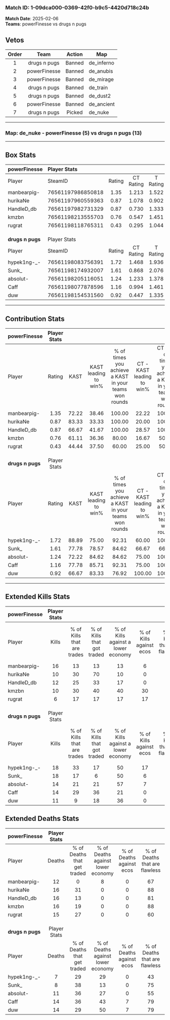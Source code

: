 ### Match ID: 1-09dca000-0369-42f0-b9c5-4420d718c24b  
**Match Date**: 2025-02-06  
**Teams**: powerFinesse vs drugs n pugs  

## Vetos  

| Order | Team | Action | Map |
| :---: | :--: | :----: | --- |
| 1 | drugs n pugs | Banned | de_inferno |
| 2 | powerFinesse | Banned | de_anubis |
| 3 | powerFinesse | Banned | de_mirage |
| 4 | drugs n pugs | Banned | de_train |
| 5 | drugs n pugs | Banned | de_dust2 |
| 6 | powerFinesse | Banned | de_ancient |
| 7 | drugs n pugs | Picked | de_nuke |

---  

### **Map**: de_nuke - powerFinesse (5) vs drugs n pugs (13)  
---  

## Box Stats  

| **powerFinesse** | Player Stats      |        |           |          |       |       |       |         |        |      |     |
| :- | :- | :-: | :-: | :-: | :-: | :-: | :-: | :-: | :-: | :-: | :-: |
| Player           | SteamID           | Rating | CT Rating | T Rating | KAST  |  ADR  | Kills | Assists | Deaths | K/D  | HS% |
| manbearpig-      | 76561197986850818 |  1.35  |   1.213   |  1.522   | 72.22 | 98.9  |  16   |    5    |   12   | 1.33 | 31  |
| hurikaNe         | 76561197960559363 |  0.87  |   1.078   |  0.902   | 83.33 | 55.8  |  10   |    3    |   16   | 0.63 | 70  |
| HandleD_db       | 76561197982731329 |  0.87  |   0.730   |  1.333   | 66.67 | 67.3  |  12   |    1    |   16   | 0.75 | 66  |
| kmzbn            | 76561198213555703 |  0.76  |   0.547   |  1.451   | 61.11 | 71.6  |  10   |    3    |   16   | 0.63 | 40  |
| rugrat           | 76561198118765311 |  0.43  |   0.295   |  1.044   | 44.44 | 56.2  |   6   |    3    |   15   | 0.40 | 66  |
|                  |                   |        |           |          |       |       |       |         |        |      |     |
|                  |                   |        |           |          |       |       |       |         |        |      |     |
|                  |                   |        |           |          |       |       |       |         |        |      |     |
| **drugs n pugs** | Player Stats      |        |           |          |       |       |       |         |        |      |     |
| Player           | SteamID           | Rating | CT Rating | T Rating | KAST  |  ADR  | Kills | Assists | Deaths | K/D  | HS% |
| hypek1ng-_-      | 76561198083756391 |  1.72  |   1.468   |  1.936   | 88.89 | 101.2 |  18   |    5    |   7    | 2.57 | 38  |
| Sunk_            | 76561198174932007 |  1.61  |   0.868   |  2.076   | 77.78 | 104.8 |  18   |    4    |   8    | 2.25 | 50  |
| absolut-         | 76561198205116051 |  1.24  |   1.233   |  1.378   | 72.22 | 88.6  |  14   |    4    |   11   | 1.27 | 42  |
| Caff             | 76561198077878596 |  1.16  |   0.994   |  1.461   | 77.78 | 77.2  |  14   |    4    |   14   | 1.00 | 35  |
| duw              | 76561198154531560 |  0.92  |   0.447   |  1.335   | 66.67 | 70.4  |  11   |    6    |   14   | 0.79 | 72  |
---  

## Contribution Stats  

| **powerFinesse** | Player Stats |       |                      |                                                        |                           |                                                             |                          |                                                            |
| :- | :-: | :-: | :-: | :-: | :-: | :-: | :-: | :-: |
| Player           |    Rating    | KAST  | KAST leading to win% | % of times you achieve a KAST in your teams won rounds | CT - KAST leading to win% | CT - % of times you achieve a KAST in your teams won rounds | T - KAST leading to win% | T - % of times you achieve a KAST in your teams won rounds |
| manbearpig-      |     1.35     | 72.22 |        38.46         |                         100.00                         |           22.22           |                           100.00                            |          75.00           |                           100.00                           |
| hurikaNe         |     0.87     | 83.33 |        33.33         |                         100.00                         |           20.00           |                           100.00                            |          60.00           |                           100.00                           |
| HandleD_db       |     0.87     | 66.67 |        41.67         |                         100.00                         |           28.57           |                           100.00                            |          60.00           |                           100.00                           |
| kmzbn            |     0.76     | 61.11 |        36.36         |                         80.00                          |           16.67           |                            50.00                            |          60.00           |                           100.00                           |
| rugrat           |     0.43     | 44.44 |        37.50         |                         60.00                          |           25.00           |                            50.00                            |          50.00           |                           66.67                            |
|                  |              |       |                      |                                                        |                           |                                                             |                          |                                                            |
|                  |              |       |                      |                                                        |                           |                                                             |                          |                                                            |
|                  |              |       |                      |                                                        |                           |                                                             |                          |                                                            |
| **drugs n pugs** | Player Stats |       |                      |                                                        |                           |                                                             |                          |                                                            |
| Player           |    Rating    | KAST  | KAST leading to win% | % of times you achieve a KAST in your teams won rounds | CT - KAST leading to win% | CT - % of times you achieve a KAST in your teams won rounds | T - KAST leading to win% | T - % of times you achieve a KAST in your teams won rounds |
| hypek1ng-_-      |     1.72     | 88.89 |        75.00         |                         92.31                          |           60.00           |                           100.00                            |          81.82           |                           90.00                            |
| Sunk_            |     1.61     | 77.78 |        78.57         |                         84.62                          |           66.67           |                            66.67                            |          81.82           |                           90.00                            |
| absolut-         |     1.24     | 72.22 |        84.62         |                         84.62                          |           75.00           |                           100.00                            |          88.89           |                           80.00                            |
| Caff             |     1.16     | 77.78 |        85.71         |                         92.31                          |           75.00           |                           100.00                            |          90.00           |                           90.00                            |
| duw              |     0.92     | 66.67 |        83.33         |                         76.92                          |          100.00           |                           100.00                            |          77.78           |                           70.00                            |
---  

## Extended Kills Stats  

| **powerFinesse** | Player Stats |                            |                            |                                    |                         |                              |                                 |                                       |                    |           |
| :- | :-: | :-: | :-: | :-: | :-: | :-: | :-: | :-: | :-: | :-: |
| Player           |    Kills     | % of Kills that are trades | % of Kills that got traded | % of Kills against a lower economy | % of Kills against ecos | % of Kills that are flawless | % of Kills that are close duels | % of Kills that are assisted by flash | Pistol Round Kills | AWP Kills |
| manbearpig-      |      16      |             13             |             13             |                 13                 |            6            |              75              |                0                |                   0                   |         0          |     1     |
| hurikaNe         |      10      |             30             |             70             |                 10                 |            0            |              60              |               10                |                   0                   |         0          |     0     |
| HandleD_db       |      12      |             25             |             33             |                 17                 |            0            |              67              |                0                |                   0                   |         3          |     2     |
| kmzbn            |      10      |             30             |             40             |                 40                 |           30            |              60              |               10                |                   0                   |         0          |     0     |
| rugrat           |      6       |             17             |             17             |                 17                 |           17            |              50              |               17                |                   0                   |         0          |     0     |
|                  |              |                            |                            |                                    |                         |                              |                                 |                                       |                    |           |
|                  |              |                            |                            |                                    |                         |                              |                                 |                                       |                    |           |
|                  |              |                            |                            |                                    |                         |                              |                                 |                                       |                    |           |
| **drugs n pugs** | Player Stats |                            |                            |                                    |                         |                              |                                 |                                       |                    |           |
| Player           |    Kills     | % of Kills that are trades | % of Kills that got traded | % of Kills against a lower economy | % of Kills against ecos | % of Kills that are flawless | % of Kills that are close duels | % of Kills that are assisted by flash | Pistol Round Kills | AWP Kills |
| hypek1ng-_-      |      18      |             33             |             17             |                 50                 |           17            |              56              |               11                |                   6                   |         0          |     2     |
| Sunk_            |      18      |             17             |             6              |                 50                 |            6            |              72              |                6                |                   0                   |         7          |     1     |
| absolut-         |      14      |             21             |             21             |                 57                 |            7            |              86              |                0                |                   0                   |         0          |     1     |
| Caff             |      14      |             29             |             36             |                 21                 |            0            |              86              |                7                |                   0                   |         0          |     2     |
| duw              |      11      |             9              |             18             |                 36                 |            0            |              91              |                9                |                   0                   |         0          |     4     |
## Extended Deaths Stats  

| **powerFinesse** | Player Stats |                             |                                   |                          |                               |                            |                           |               |
| :- | :-: | :-: | :-: | :-: | :-: | :-: | :-: | :-: |
| Player           |    Deaths    | % of Deaths that get traded | % of Deaths against lower economy | % of Deaths against ecos | % of Deaths that are flawless | % of Deaths that are close | % of Deaths while blinded | Deaths to AWP |
| manbearpig-      |      12      |              0              |                 8                 |            0             |              67               |             17             |             0             |       2       |
| hurikaNe         |      16      |             31              |                 0                 |            0             |              88               |             0              |             0             |       1       |
| HandleD_db       |      16      |             13              |                 0                 |            0             |              81               |             6              |             0             |       3       |
| kmzbn            |      16      |             19              |                 0                 |            0             |              88               |             6              |             0             |       0       |
| rugrat           |      15      |             27              |                 0                 |            0             |              60               |             7              |             7             |       1       |
|                  |              |                             |                                   |                          |                               |                            |                           |               |
|                  |              |                             |                                   |                          |                               |                            |                           |               |
|                  |              |                             |                                   |                          |                               |                            |                           |               |
| **drugs n pugs** | Player Stats |                             |                                   |                          |                               |                            |                           |               |
| Player           |    Deaths    | % of Deaths that get traded | % of Deaths against lower economy | % of Deaths against ecos | % of Deaths that are flawless | % of Deaths that are close | % of Deaths while blinded | Deaths to AWP |
| hypek1ng-_-      |      7       |             29              |                29                 |            0             |              43               |             0              |             0             |       0       |
| Sunk_            |      8       |             38              |                13                 |            0             |              75               |             13             |             0             |       0       |
| absolut-         |      11      |             36              |                27                 |            0             |              55               |             0              |             0             |       1       |
| Caff             |      14      |             36              |                43                 |            7             |              79               |             0              |             0             |       1       |
| duw              |      14      |             29              |                50                 |            7             |              79               |             14             |             0             |       1       |
